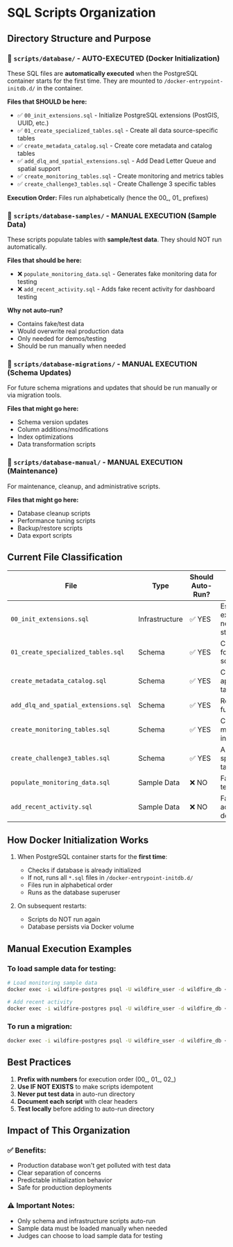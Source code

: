 # SQL Scripts Organization

## Directory Structure and Purpose

### 📁 `scripts/database/` - **AUTO-EXECUTED** (Docker Initialization)
These SQL files are **automatically executed** when the PostgreSQL container starts for the first time.
They are mounted to `/docker-entrypoint-initdb.d/` in the container.

**Files that SHOULD be here:**
- ✅ `00_init_extensions.sql` - Initialize PostgreSQL extensions (PostGIS, UUID, etc.)
- ✅ `01_create_specialized_tables.sql` - Create all data source-specific tables
- ✅ `create_metadata_catalog.sql` - Create core metadata and catalog tables
- ✅ `add_dlq_and_spatial_extensions.sql` - Add Dead Letter Queue and spatial support
- ✅ `create_monitoring_tables.sql` - Create monitoring and metrics tables
- ✅ `create_challenge3_tables.sql` - Create Challenge 3 specific tables

**Execution Order:** Files run alphabetically (hence the 00_, 01_ prefixes)

### 📁 `scripts/database-samples/` - **MANUAL EXECUTION** (Sample Data)
These scripts populate tables with **sample/test data**. They should NOT run automatically.

**Files that should be here:**
- ❌ `populate_monitoring_data.sql` - Generates fake monitoring data for testing
- ❌ `add_recent_activity.sql` - Adds fake recent activity for dashboard testing

**Why not auto-run?**
- Contains fake/test data
- Would overwrite real production data
- Only needed for demos/testing
- Should be run manually when needed

### 📁 `scripts/database-migrations/` - **MANUAL EXECUTION** (Schema Updates)
For future schema migrations and updates that should be run manually or via migration tools.

**Files that might go here:**
- Schema version updates
- Column additions/modifications
- Index optimizations
- Data transformation scripts

### 📁 `scripts/database-manual/` - **MANUAL EXECUTION** (Maintenance)
For maintenance, cleanup, and administrative scripts.

**Files that might go here:**
- Database cleanup scripts
- Performance tuning scripts
- Backup/restore scripts
- Data export scripts

## Current File Classification

| File | Type | Should Auto-Run? | Reason |
|------|------|-----------------|---------|
| `00_init_extensions.sql` | Infrastructure | ✅ YES | Essential extensions needed at startup |
| `01_create_specialized_tables.sql` | Schema | ✅ YES | Core tables for data sources |
| `create_metadata_catalog.sql` | Schema | ✅ YES | Core application tables |
| `add_dlq_and_spatial_extensions.sql` | Schema | ✅ YES | Required functionality |
| `create_monitoring_tables.sql` | Schema | ✅ YES | Core monitoring infrastructure |
| `create_challenge3_tables.sql` | Schema | ✅ YES | Application-specific tables |
| `populate_monitoring_data.sql` | Sample Data | ❌ NO | Fake data for testing only |
| `add_recent_activity.sql` | Sample Data | ❌ NO | Fake recent activity for demos |

## How Docker Initialization Works

1. When PostgreSQL container starts for the **first time**:
   - Checks if database is already initialized
   - If not, runs all `*.sql` files in `/docker-entrypoint-initdb.d/`
   - Files run in alphabetical order
   - Runs as the database superuser

2. On subsequent restarts:
   - Scripts do NOT run again
   - Database persists via Docker volume

## Manual Execution Examples

### To load sample data for testing:
```bash
# Load monitoring sample data
docker exec -i wildfire-postgres psql -U wildfire_user -d wildfire_db < scripts/database-samples/populate_monitoring_data.sql

# Add recent activity
docker exec -i wildfire-postgres psql -U wildfire_user -d wildfire_db < scripts/database-samples/add_recent_activity.sql
```

### To run a migration:
```bash
docker exec -i wildfire-postgres psql -U wildfire_user -d wildfire_db < scripts/database-migrations/migration_v2.sql
```

## Best Practices

1. **Prefix with numbers** for execution order (00_, 01_, 02_)
2. **Use IF NOT EXISTS** to make scripts idempotent
3. **Never put test data** in auto-run directory
4. **Document each script** with clear headers
5. **Test locally** before adding to auto-run directory

## Impact of This Organization

### ✅ Benefits:
- Production database won't get polluted with test data
- Clear separation of concerns
- Predictable initialization behavior
- Safe for production deployments

### ⚠️ Important Notes:
- Only schema and infrastructure scripts auto-run
- Sample data must be loaded manually when needed
- Judges can choose to load sample data for testing